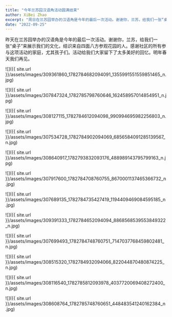 ```yaml
---
title: "今年兰苏园汉语角活动圆满结束"
author: XiBei Zhao
excerpt: "周日在兰苏园举办的汉语角是今年的最后一次活动。谢谢你，兰苏，给我们一张“桌子”来展示我们的文化，结识来自四面八方参观花园的人。感谢社区的所有参与这项活动的家庭，尤其孩子们。活动给我们大家留下了太多美好的回忆。明年春天我们再见。"
date: "2022-09-25"
---
```


昨天在兰苏园举办的汉语角是今年的最后一次活动。谢谢你，兰苏，给我们一张“桌子”来展示我们的文化，结识来自四面八方参观花园的人。感谢社区的所有参与这项活动的家庭，尤其孩子们。活动给我们大家留下了太多美好的回忆。明年春天我们再见。

![]({{ site.url }}/assets/images/309361860_1782784682094091_1355991551559851465_n.jpg)

![]({{ site.url }}/assets/images/307847324_1782785798760646_162458957014854951_n.jpg)

![]({{ site.url }}/assets/images/308127115_1782784612094098_990994695982256803_n.jpg)

![]({{ site.url }}/assets/images/307534728_1782784902094069_6856584091285139567_n.jpg)

![]({{ site.url }}/assets/images/308640917_1782793832093176_488989143795799163_n.jpg)

![]({{ site.url }}/assets/images/307917600_1782784708760755_8670001137465366732_n.jpg)

![]({{ site.url }}/assets/images/307689135_1782784735427419_1194409469084595185_n.jpg)

![]({{ site.url }}/assets/images/309391333_1782784652094094_8868568539553849322_n.jpg)

![]({{ site.url }}/assets/images/307699493_1782784748760751_7147037768459802481_n.jpg)

![]({{ site.url }}/assets/images/308515320_1782784932094066_822044870480874225_n.jpg)

![]({{ site.url }}/assets/images/308116540_1782785812093978_4037720069408272400_n.jpg)

![]({{ site.url }}/assets/images/308608764_1782785748760651_448483541240162384_n.jpg)
